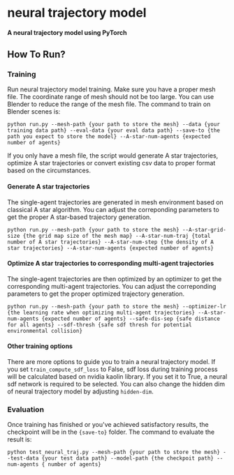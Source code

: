 # neural trajectory model
#### A neural trajectory model using PyTorch 

## How To Run?

### Training

Run neural trajectory model training. Make sure you have a proper mesh file. The coordinate range of mesh should not be too large. You can use Blender to reduce the range of the mesh file. The command to train on Blender scenes is:

```
python run.py --mesh-path {your path to store the mesh} --data {your training data path} --eval-data {your eval data path} --save-to {the path you expect to store the model} --A-star-num-agents {expected number of agents}
```
If you only have a mesh file, the script would generate A star trajectories, optimize A star trajectories or convert existing csv data to proper format based on the circumstances.

#### Generate A star trajectories
The single-agent trajectories are generated in mesh environment based on classical A star algorithm. You can adjust the correponding parameters to get the proper A star-based trajectory generation.
```
python run.py --mesh-path {your path to store the mesh} --A-star-grid-size {the grid map size of the mesh map} --A-star-num-traj {total number of A star trajectories} --A-star-num-step {the density of A star trajectories} --A-star-num-agents {expected number of agents}
```
#### Optimize A star trajectories to corresponding multi-agent trajectories
The single-agent trajectories are then optimized by an optimizer to get the corresponding multi-agent trajectories. You can adjust the correponding parameters to get the proper optimized trajectory generation.
```
python run.py --mesh-path {your path to store the mesh} --optimizer-lr {the learning rate when optimizing multi-agent trajectories} --A-star-num-agents {expected number of agents} --safe-dis-sep {safe distance for all agents} --sdf-thresh {safe sdf thresh for potential environmental collision}
```
#### Other training options
There are more options to guide you to train a neural trajectory model. If you set ```train_compute_sdf_loss``` to False, sdf loss during training process will be calculated based on nvidia kaolin library. If you set it to True, a neural sdf network is required to be selected. You can also change the hidden dim of neural trajectory model by adjusting ```hidden-dim```.

### Evaluation

Once training has finished or you've achieved satisfactory results, the checkpoint will be in the ```{save-to}``` folder. The command to evaluate the result is:
```
python test_neural_traj.py --mesh-path {your path to store the mesh} --test-data {your test data path} --model-path {the checkpoit path} --num-agents { number of agents}
```

